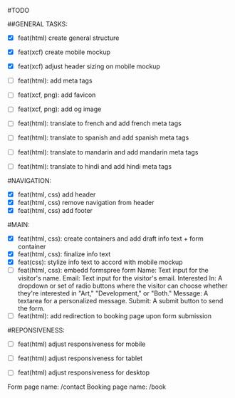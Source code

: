 #TODO

##GENERAL TASKS:
- [X] feat(html) create general structure
- [X] feat(xcf) create mobile mockup
- [X] feat(xcf) adjust header sizing on mobile mockup
- [ ] feat(html): add meta tags
- [ ] feat(xcf, png): add favicon
- [ ] feat(xcf, png): add og image
- [ ] feat(html): translate to french and add french meta tags
- [ ] feat(html): translate to spanish and add spanish meta tags
- [ ] feat(html): translate to mandarin and add mandarin meta tags
- [ ] feat(html): translate to hindi and add hindi meta tags


#NAVIGATION:
- [X] feat(html, css) add header
- [X] feat(html, css) remove navigation from header
- [X] feat(html, css) add footer

#MAIN:
- [X] feat(html, css): create containers and add draft info text + form container
- [X] feat(html, css): finalize info text
- [X] feat(css): stylize info text to accord with mobile mockup
- [ ] feat(html, css): embedd formspree form
    Name: Text input for the visitor's name.
    Email: Text input for the visitor's email.
    Interested In: A dropdown or set of radio buttons where the visitor can choose whether they're interested in "Art," "Development," or "Both."
    Message: A textarea for a personalized message.
    Submit: A submit button to send the form.
- [ ] feat(html): add redirection to booking page upon form submission

#REPONSIVENESS:
- [ ] feat(html) adjust responsiveness for mobile
- [ ] feat(html) adjust responsiveness for tablet
- [ ] feat(html) adjust responsiveness for desktop


Form page name: /contact
Booking page name: /book